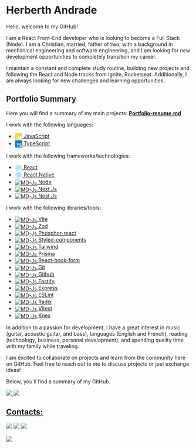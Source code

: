 # Herberth Andrade

Hello, welcome to my GitHub!

I am a React Front-End developer who is looking to become a Full Stack (Node). I am a Christian, married, father of two, with a background in mechanical engineering and software engineering, and I am looking for new development opportunities to completely transition my career.

I maintain a constant and complete study routine, building new projects and following the React and Node tracks from Ignite, Rocketseat. Additionally, I am always looking for new challenges and learning opportunities.

## Portfolio Summary

Here you will find a summary of my main projects: **[Portfolio-resume.md](https://github.com/andrademech/Portfolio-resume)**
<br />

I work with the following languages:

<div>
  <ul>
    <li>
      <a href="https://developer.mozilla.org/pt-BR/docs/Web/JavaScript" target="_blank">
        <img align="center" alt="MD-Js" height="20" width="20" src="https://raw.githubusercontent.com/devicons/devicon/master/icons/javascript/javascript-plain.svg" />
        JavaScript
      </a>
    </li>
    <li>
      <a href="https://www.typescriptlang.org/" target="_blank">
        <img align="center" alt="MD-Js" height="20" width="20" src="https://raw.githubusercontent.com/devicons/devicon/master/icons/typescript/typescript-plain.svg" />
        TypeScript
      </a>
    </li>
  </ul>
</div>

I work with the following frameworks/technologies:

<div>
  <ul>
    <li>
      <a href="https://reactjs.org/" target="_blank">
        <img align="center" alt="MD-Js" height="20" width="20" src="https://raw.githubusercontent.com/devicons/devicon/master/icons/react/react-original.svg" />
        React
      </a>
    </li>
    <li>
      <a href="https://reactnative.dev/" target="_blank">
        <img align="center" alt="MD-Js" height="20" width="20" src="https://raw.githubusercontent.com/devicons/devicon/master/icons/react/react-original.svg" />
        React Native
      </a>
    </li>
    <li>
      <a href="https://nodejs.org/en/" target="_blank">
        <img align="center" alt="MD-Js" height="20" width="20" src="https://cdn.jsdelivr.net/gh/devicons/devicon/icons/nodejs/nodejs-original.svg" />
        Node
      </a>
    </li>
    <li>
      <a href="https://nextjs.org/" target="_blank">
        <img align="center" alt="MD-Js" height="20" width="20" src="https://nextjs.org/static/favicon/favicon-32x32.png" />
        Next.Js
      </a>
    </li>
    <li>
      <a href="https://nestjs.com/" target="_blank">
        <img align="center" alt="MD-Js" height="20" width="20" src="https://cdn.jsdelivr.net/gh/devicons/devicon/icons/nestjs/nestjs-plain.svg" />
        Nest.Js
      </a>
    </li>
  </ul>
</div>

I work with the following libraries/tools:

<div>
  <ul>
    <li>
      <a href="https://vitejs.dev/" target="_blank">
        <img align="center" alt="MD-Js" height="20" width="20" src="https://vitejs.dev/logo.svg" />
        Vite
      </a>
    </li>
    <li>
      <a href="https://zod.dev/" target="_blank">
        <img align="center" alt="MD-Js" height="20" width="20" src="https://zod.dev/logo.svg" />
        Zod
      </a>
    </li>
    <li>
      <a href="https://phosphoricons.com/" target="_blank">
        <img align="center" alt="MD-Js" height="20" width="20" src="https://raw.githubusercontent.com/phosphor-icons/homepage/master/meta/phosphor-mark-tight-yellow.png" />
        Phosphor-react
      </a>
    </li>
    <li>
      <a href="https://www.styled-components.com/" target="_blank">
        <img align="center" alt="MD-Js" height="20" width="20" src="https://styled-components.com/logo.png" />
        Styled-components
      </a>
    </li>
     <li>
      <a href="https://tailwindcss.com/" target="_blank">
        <img align="center" alt="MD-Js" height="20" width="20" src="https://tailwindcss.com/favicons/apple-touch-icon.png?v=3" />
        Tailwind
      </a>
    </li>
    <li>
      <a href="https://www.prisma.io/" target="_blank">
        <img align="center" alt="MD-Js" height="20" width="20" src="https://prismalens.vercel.app/header/logo-dark.svg" />
        Prisma
      </a>
    </li>
    <li>
      <a href="https://react-hook-form.com/" target="_blank">
        <img align="center" alt="MD-Js" height="20" width="20" src="https://avatars.githubusercontent.com/u/53986236?s=48&v=4" />
        React-hook-form
      </a>
    </li>
    <li>
      <a href="https://git-scm.com/" target="_blank">
        <img align="center" alt="MD-Js" height="20" width="20" src="https://cdn.jsdelivr.net/gh/devicons/devicon/icons/git/git-original.svg" />
        Git
      </a>
    </li>
    <li>
      <a href="https://github.com/" target="_blank">
        <img align="center" alt="MD-Js" height="20" width="20" src="https://cdn.jsdelivr.net/gh/devicons/devicon/icons/github/github-original.svg" />
        Github
      </a>
    </li>
    <li>
      <a href="https://www.fastify.io/" target="_blank">
        <img align="center" alt="MD-Js" height="20" width="20" src="https://fastify.io/img/logos/fastify-black.svg" />
        Fastify
      </a>
    </li>
    <li>
      <a href="https://expressjs.com/" target="_blank">
        <img align="center" alt="MD-Js" height="20" width="20" src="https://expressjs.com/images/favicon.png" />
        Express
      </a>
    </li>
    <li>
      <a href="https://eslint.org/" target="_blank">
        <img align="center" alt="MD-Js" height="20" width="20" src="https://eslint.org/favicon.ico" />
        ESLint
      </a>
    </li>
    <li>
      <a href="https://www.radix-ui.com/" target="_blank">
        <img align="center" alt="MD-Js" height="20" width="20" src="https://www.radix-ui.com/favicon.png" />
        Radix
      </a>
    </li>
    <li>
      <a href="https://vitest.dev/" target="_blank">
        <img align="center" alt="MD-Js" height="20" width="20" src="https://vitest.dev/favicon.ico" />
        Vitest
      </a>
    </li>
    <li>
      <a href="https://knexjs.org/" target="_blank">
        <img align="center" alt="MD-Js" height="20" width="20" src="https://knexjs.org/knex-logo.png" />
        Knex
      </a>
    </li>
  </ul>
</div>

In addition to a passion for development, I have a great interest in music (guitar, acoustic guitar, and bass), languages (English and French), reading (technology, business, personal development), and spending quality time with my family while traveling.

I am excited to collaborate on projects and learn from the community here on GitHub. Feel free to reach out to me to discuss projects or just exchange ideas!

Below, you'll find a summary of my GitHub.

<div align="left">
  <a href="https://github.com/andrademech">
  <img height="180em" src="https://github-readme-stats.vercel.app/api?username=andrademech&show_icons=true&theme=dracula&include_all_commits=true&count_private=true"/>
  <img height="180em" src="https://github-readme-stats.vercel.app/api/top-langs/?username=andrademech&layout=compact&langs_count=7&theme=dracula"/>
</div>

## Contacts:

<div>
  <a href="https://instagram.com/herberth.dev" target="_blank"><img src="https://img.shields.io/badge/-Instagram-%23E4405F?style=for-the-badge&logo=instagram&logoColor=white" target="_blank"></a>
<!--   <a href="https://www.twitch.tv/seu-usuário-aqui" target="_blank"><img src="https://img.shields.io/badge/Twitch-9146FF?style=for-the-badge&logo=twitch&logoColor=white" target="_blank"></a> -->
  <a href = "mailto:dev.herberth@gmail.com"><img src="https://img.shields.io/badge/Gmail-D14836?style=for-the-badge&logo=gmail&logoColor=white" target="_blank"></a>
  <a href="https://www.linkedin.com/in/herberth-andrade-759b10127/" target="_blank"><img src="https://img.shields.io/badge/-LinkedIn-%230077B5?style=for-the-badge&logo=linkedin&logoColor=white" target="_blank"></a>   
</div>
<br />
<div>

  <img src="https://media.licdn.com/dms/image/D4D16AQHyNJh0AfOBKA/profile-displaybackgroundimage-shrink_350_1400/0/1687180765516?e=1692835200&v=beta&t=-4nQZzWCpodFx3MiAkXJxY8Tbb5397AymL47L6Gqb_o" />
</div>
